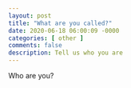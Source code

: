 ```yaml
---
layout: post
title: "What are you called?"
date: 2020-06-18 06:00:09 -0000
categories: [ other ]
comments: false
description: Tell us who you are
---
```

Who are you?

